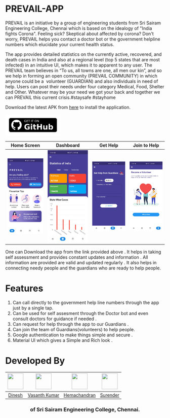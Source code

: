 # PREVAIL-APP

PREVAIL is an initiative by a group of engineering students from Sri Sairam Engineering College, Chennai which is based on the idealogy of "India fights Corona". Feeling sick? Skeptical about affected by corona? Don't worry, PREVAIL helps you contact a doctor bot or the government helpline numbers which elucidate your current health status.

The app provides detailed statistics on the currently active, recovered, and death cases in India and also at a regional level (top 5 states that are most infected) in an intuitive UI, which makes it to apparent to any user. The PREVAIL team believes in “To us, all towns are one, all men our kin”, and so we help in forming an open community (PREVAIL COMMUNITY) in which anyone could be a 
volunteer (GUARDIAN) and also individuals in need of help. Users can post their needs under four category Medical, Food, Shelter and Other. Whatever may be your need we got your back and together we can PREVAIL this current crisis.#staysafe #stayhome

Download the latest APK from [here](https://github.com/VasanthKumar14/PREVAIL-APP/releases/download/v1.0.0%2B1/app-release.apk) to install the application.

<td align="center"><a href="https://github.com/VasanthKumar14/PREVAIL-APP/releases/download/v1.0.0%2B1/app-release.apk"><img src="./images/get it on github.png" alt="Get it on Github" height="68"></a></td> <br/>

|            Home Screen            |          Dashboard           |           Get Help           |          Join to Help          |
| :-------------------------------: | :--------------------------: | :--------------------------: | :----------------------------: |
| ![image](./images/homescreen.jpg) | ![image](./images/stats.jpg) | ![image](images/getHelp.jpg) | ![image](./images/joinNow.jpg) |

One can Download the app from the link provided above . It helps in taking self assessment and provides constant updates and information . All information are provided are valid and updated regularly . It also helps in connecting needy people and the guardians who are ready to help people.

# Features

1. Can call directly to the government help line numbers through the app just by a single tap.
2. Can be used for self assesment through the Doctor bot and even consult doctors for guidance if needed .
3. Can request for help through the app to our Guardians .
4. Can join the team of Guardians(volunteers) to help people.
5. Google authentication to make things simple and secure .
6. Material UI which gives a Simple and Rich look .

# Developed By

| <img width=50 height=50 src="https://media-exp1.licdn.com/dms/image/C4D03AQEaD907G8bGMg/profile-displayphoto-shrink_200_200/0?e=1597881600&v=beta&t=xDekMk0MtcCoDsKd5QUWCtNQxMkN-Ul-dxixihX4qf8"> | <img width=50 height=50 src="https://media-exp1.licdn.com/dms/image/C5103AQFtDR0pthvauw/profile-displayphoto-shrink_200_200/0?e=1597881600&v=beta&t=d-s-gJkj83DgZT55scmFhaPWp7VxKtHvF4ipt8kO7Bk"> | <img width=50 height=50 src="https://media-exp1.licdn.com/dms/image/C5103AQHYKzlij4SC8A/profile-displayphoto-shrink_200_200/0?e=1597881600&v=beta&t=5s9Lp7QoE-KvDnWrsG0XfB1y4oJvaz7lbtaV3YXeMsc"> | <img width=50 height=50 src="https://media-exp1.licdn.com/dms/image/C5103AQHiKa4pl-MyYg/profile-displayphoto-shrink_200_200/0?e=1597881600&v=beta&t=Jn55nt1d_hjqPrfB98FIAiXM0_Tu0ziBUs8U6sgXGQs"> |
| :-----------------------------------------------------------------------------------------------------------------------------------------------------------------------------------------------: | :-----------------------------------------------------------------------------------------------------------------------------------------------------------------------------------------------: | :-----------------------------------------------------------------------------------------------------------------------------------------------------------------------------------------------: | :-----------------------------------------------------------------------------------------------------------------------------------------------------------------------------------------------: |
|                                                              <a href="https://www.linkedin.com/in/sy-d"  target="_blank">Dinesh</a>                                                               |                                                 <a target="_blank" href="https://www.linkedin.com/in/vasanth-kumar-967810169/">Vasanth Kumar</a>                                                  |                                                      <a  target="_blank" href="https://www.linkedin.com/in/hemachandranvk/">Hemachandran</a>                                                      |                                                     <a  target="_blank" href="https://www.linkedin.com/in/surender-t-52b8b8183/">Surender</a>                                                     |

<h3 align="center" style="width: 100%;text-align:center">of <b>Sri Sairam Engineering College, Chennai</b>.
